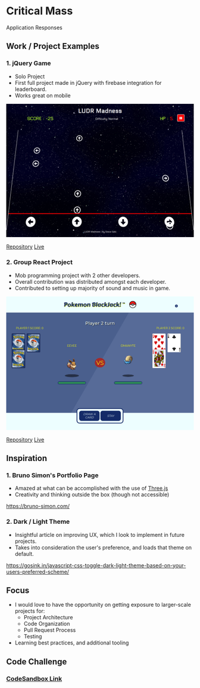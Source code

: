 # Critical Mass
Application Responses

## Work / Project Examples

### 1. jQuery Game
 - Solo Project
 - First full project made in jQuery with firebase integration for leaderboard.
 - Works great on mobile

![Project Screenshot](./assets/screen_ludr.png)

[Repository](https://github.com/tseki88/steveSekiProjectThree "GitHub Repository")
[Live](http://tseki88.github.io/steveSekiProjectThree "Live Link")

### 2. Group React Project
 - Mob programming project with 2 other developers.
 - Overall contribution was distributed amongst each developer.
 - Contributed to setting up majority of sound and music in game.

![Project Screenshot](./assets/screen_poke.png)

[Repository](https://github.com/pokemonBlackJack/pokemonBlackJack "GitHub Repository")
[Live](https://pokemonblackjack.github.io/pokemonBlackJack/ "Live Link")

## Inspiration

### 1. Bruno Simon's Portfolio Page
 - Amazed at what can be accomplished with the use of [Three.js](https://threejs.org/)
 - Creativity and thinking outside the box (though not accessible)

https://bruno-simon.com/


### 2. Dark / Light Theme
 - Insightful article on improving UX, which I look to implement in future projects.
 - Takes into consideration the user's preference, and loads that theme on default.

https://gosink.in/javascript-css-toggle-dark-light-theme-based-on-your-users-preferred-scheme/

## Focus
 - I would love to have the opportunity on getting exposure to larger-scale projects for:
    - Project Architecture
    - Code Organization
    - Pull Request Process
    - Testing
 - Learning best practices, and additional tooling

## Code Challenge 

### [CodeSandbox Link](https://codesandbox.io/s/2020-internship-exercise-menu-steve-seki-1r1pd)